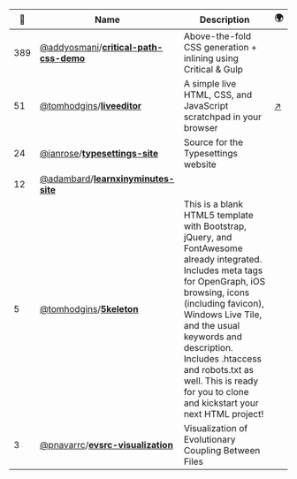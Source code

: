 |:star2: | Name | Description | 🌍|
|---|---|---|---|
|389|[@addyosmani](https://github.com/addyosmani)/[**critical-path-css-demo**](https://github.com/addyosmani/critical-path-css-demo)|Above-the-fold CSS generation + inlining using Critical & Gulp||
|51|[@tomhodgins](https://github.com/tomhodgins)/[**liveeditor**](https://github.com/tomhodgins/liveeditor)|A simple live HTML, CSS, and JavaScript scratchpad in your browser|[:arrow_upper_right:](http://staticresource.com/editor)|
|24|[@ianrose](https://github.com/ianrose)/[**typesettings-site**](https://github.com/ianrose/typesettings-site)|Source for the Typesettings website||
|12|[@adambard](https://github.com/adambard)/[**learnxinyminutes-site**](https://github.com/adambard/learnxinyminutes-site)|||
|5|[@tomhodgins](https://github.com/tomhodgins)/[**5keleton**](https://github.com/tomhodgins/5keleton)|This is a blank HTML5 template with Bootstrap, jQuery, and FontAwesome already integrated. Includes meta tags for OpenGraph, iOS browsing, icons (including favicon), Windows Live Tile, and the usual keywords and description. Includes .htaccess and robots.txt as well. This is ready for you to clone and kickstart your next HTML project!||
|3|[@pnavarrc](https://github.com/pnavarrc)/[**evsrc-visualization**](https://github.com/pnavarrc/evsrc-visualization)|Visualization of Evolutionary Coupling Between Files||

